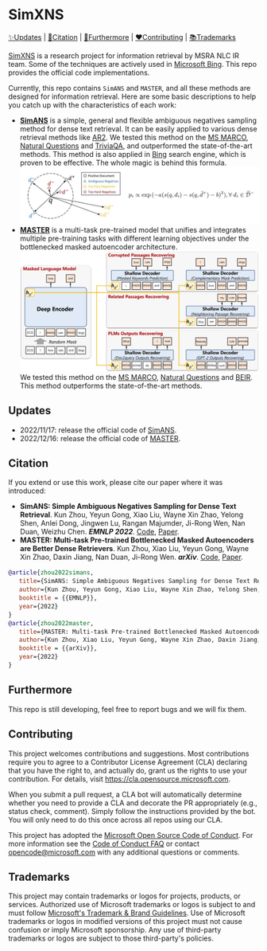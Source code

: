 # SimXNS

[✨Updates](#️UPDATES) | [📜Citation](#Citation) | [🤘Furthermore](#Furthermore) | [❤️Contributing](#Contributing) | [📚Trademarks](#Trademarks)

[SimXNS](https://aka.ms/simxns) is a research project for information retrieval by MSRA NLC IR team. Some of the techniques are actively used in [Microsoft Bing](https://www.bing.com/). This repo provides the official code implementations.

Currently, this repo contains `SimANS` and `MASTER`, and all these methods are designed for information retrieval.
Here are some basic descriptions to help you catch up with the characteristics of each work:
- [**SimANS**](https://arxiv.org/abs/2210.11773) is a simple, general and flexible ambiguous negatives sampling method for dense text retrieval. It can be easily applied to various dense retrieval methods like [AR2](https://github.com/microsoft/AR2). We tested this method on the [MS MARCO](https://microsoft.github.io/msmarco/), [Natural Questions](https://ai.google.com/research/NaturalQuestions/) and [TriviaQA](http://nlp.cs.washington.edu/triviaqa/), and outperformed the state-of-the-art methods. This method is also applied in [Bing](https://www.bing.com/) search engine, which is proven to be effective. The whole magic is behind this formula.
![SimANS](SimANS/figs/simans_main.jpg)
- [**MASTER**](https://arxiv.org/abs/2212.07841) is a multi-task pre-trained model that unifies and integrates multiple pre-training tasks with different learning objectives under the bottlenecked masked autoencoder architecture.
![MASTER](MASTER/figs/master_main.jpg)
We tested this method on the [MS MARCO](https://microsoft.github.io/msmarco/), [Natural Questions](https://ai.google.com/research/NaturalQuestions/) and [BEIR](https://github.com/beir-cellar/beir). This method outperforms the state-of-the-art methods.

## Updates

- 2022/11/17: release the official code of [SimANS](https://github.com/microsoft/SimXNS/tree/main/SimANS).
- 2022/12/16: release the official code of [MASTER](https://github.com/microsoft/SimXNS/tree/main/MASTER).


## Citation
If you extend or use this work, please cite our paper where it was introduced:


- **SimANS: Simple Ambiguous Negatives Sampling for Dense Text Retrieval**. Kun Zhou, Yeyun Gong, Xiao Liu, Wayne Xin Zhao, Yelong Shen, Anlei Dong, Jingwen Lu, Rangan Majumder, Ji-Rong Wen, Nan Duan, Weizhu Chen. ***EMNLP 2022***. [Code](https://github.com/microsoft/SimXNS/tree/main/SimANS), [Paper](https://arxiv.org/abs/2210.11773).
- **MASTER: Multi-task Pre-trained Bottlenecked Masked Autoencoders are Better Dense Retrievers**. Kun Zhou, Xiao Liu, Yeyun Gong, Wayne Xin Zhao, Daxin Jiang, Nan Duan, Ji-Rong Wen. ***arXiv***. [Code](https://github.com/microsoft/SimXNS/tree/main/MASTER), [Paper](https://arxiv.org/abs/2212.07841).

```bibtex
@article{zhou2022simans,
   title={SimANS: Simple Ambiguous Negatives Sampling for Dense Text Retrieval},
   author={Kun Zhou, Yeyun Gong, Xiao Liu, Wayne Xin Zhao, Yelong Shen, Anlei Dong, Jingwen Lu, Rangan Majumder, Ji-Rong Wen, Nan Duan and Weizhu Chen},
   booktitle = {{EMNLP}},
   year={2022}
}
@article{zhou2022master,
   title={MASTER: Multi-task Pre-trained Bottlenecked Masked Autoencoders are Better Dense Retrievers},
   author={Kun Zhou, Xiao Liu, Yeyun Gong, Wayne Xin Zhao, Daxin Jiang, Nan Duan, Ji-Rong Wen},
   booktitle = {{arXiv}},
   year={2022}
}
```


## Furthermore

This repo is still developing, feel free to report bugs and we will fix them.


## Contributing

This project welcomes contributions and suggestions.  Most contributions require you to agree to a
Contributor License Agreement (CLA) declaring that you have the right to, and actually do, grant us
the rights to use your contribution. For details, visit https://cla.opensource.microsoft.com.

When you submit a pull request, a CLA bot will automatically determine whether you need to provide
a CLA and decorate the PR appropriately (e.g., status check, comment). Simply follow the instructions
provided by the bot. You will only need to do this once across all repos using our CLA.

This project has adopted the [Microsoft Open Source Code of Conduct](https://opensource.microsoft.com/codeofconduct/).
For more information see the [Code of Conduct FAQ](https://opensource.microsoft.com/codeofconduct/faq/) or
contact [opencode@microsoft.com](mailto:opencode@microsoft.com) with any additional questions or comments.


## Trademarks

This project may contain trademarks or logos for projects, products, or services. Authorized use of Microsoft 
trademarks or logos is subject to and must follow 
[Microsoft's Trademark & Brand Guidelines](https://www.microsoft.com/en-us/legal/intellectualproperty/trademarks/usage/general).
Use of Microsoft trademarks or logos in modified versions of this project must not cause confusion or imply Microsoft sponsorship.
Any use of third-party trademarks or logos are subject to those third-party's policies.
